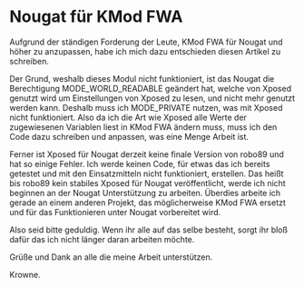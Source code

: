 # Nougat für KMod FWA

Aufgrund der ständigen Forderung der Leute, KMod FWA für Nougat und höher zu anzupassen, habe ich mich dazu entschieden diesen Artikel zu schreiben.

Der Grund, weshalb dieses Modul nicht funktioniert, ist das Nougat die Berechtigung MODE_WORLD_READABLE geändert hat, welche von Xposed genutzt wird um Einstellungen von Xposed zu lesen, und nicht mehr genutzt werden kann. Deshalb muss ich MODE_PRIVATE nutzen, was mit Xposed nicht funktioniert.
Also da ich die Art wie Xposed alle Werte der zugewiesenen Variablen liest in KMod FWA ändern muss, muss ich den Code dazu schreiben und anpassen, was eine Menge Arbeit ist.

Ferner ist Xposed für Nougat derzeit keine finale Version von robo89 und hat so einige Fehler. Ich werde keinen Code, für etwas das ich bereits getestet und mit den Einsatzmitteln nicht funktioniert, erstellen.
Das heißt bis robo89 kein stabiles Xposed für Nougat veröffentlicht, werde ich nicht beginnen an der Nougat Unterstützung zu arbeiten. Überdies arbeite ich gerade an einem anderen Projekt, das möglicherweise KMod FWA ersetzt und für das Funktionieren unter Nougat vorbereitet wird.

Also seid bitte geduldig. Wenn ihr alle auf das selbe besteht, sorgt ihr bloß dafür das ich nicht länger daran arbeiten möchte.

Grüße und Dank an alle die meine Arbeit unterstützen.

Krowne.
